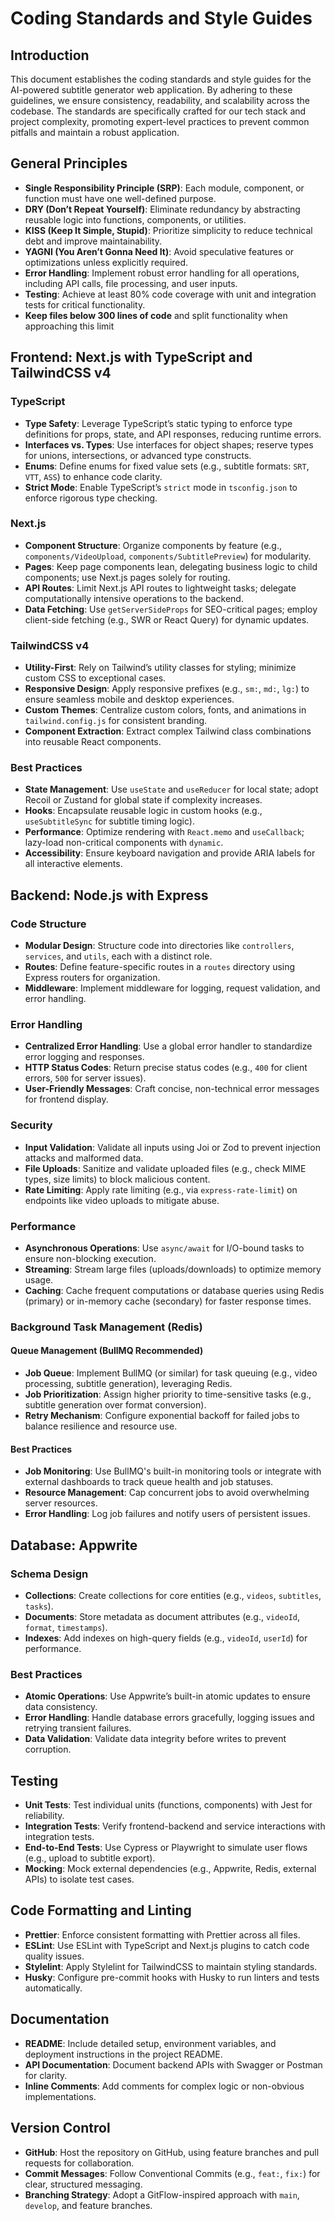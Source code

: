# Coding Standards and Style Guides

## Introduction

This document establishes the coding standards and style guides for the AI-powered subtitle generator web application. By adhering to these guidelines, we ensure consistency, readability, and scalability across the codebase. The standards are specifically crafted for our tech stack and project complexity, promoting expert-level practices to prevent common pitfalls and maintain a robust application.

## General Principles

- **Single Responsibility Principle (SRP)**: Each module, component, or function must have one well-defined purpose.
- **DRY (Don’t Repeat Yourself)**: Eliminate redundancy by abstracting reusable logic into functions, components, or utilities.
- **KISS (Keep It Simple, Stupid)**: Prioritize simplicity to reduce technical debt and improve maintainability.
- **YAGNI (You Aren’t Gonna Need It)**: Avoid speculative features or optimizations unless explicitly required.
- **Error Handling**: Implement robust error handling for all operations, including API calls, file processing, and user inputs.
- **Testing**: Achieve at least 80% code coverage with unit and integration tests for critical functionality.
- **Keep files below 300 lines of code** and split functionality when approaching this limit

## Frontend: Next.js with TypeScript and TailwindCSS v4

### TypeScript

- **Type Safety**: Leverage TypeScript’s static typing to enforce type definitions for props, state, and API responses, reducing runtime errors.
- **Interfaces vs. Types**: Use interfaces for object shapes; reserve types for unions, intersections, or advanced type constructs.
- **Enums**: Define enums for fixed value sets (e.g., subtitle formats: `SRT`, `VTT`, `ASS`) to enhance code clarity.
- **Strict Mode**: Enable TypeScript’s `strict` mode in `tsconfig.json` to enforce rigorous type checking.

### Next.js

- **Component Structure**: Organize components by feature (e.g., `components/VideoUpload`, `components/SubtitlePreview`) for modularity.
- **Pages**: Keep page components lean, delegating business logic to child components; use Next.js pages solely for routing.
- **API Routes**: Limit Next.js API routes to lightweight tasks; delegate computationally intensive operations to the backend.
- **Data Fetching**: Use `getServerSideProps` for SEO-critical pages; employ client-side fetching (e.g., SWR or React Query) for dynamic updates.

### TailwindCSS v4

- **Utility-First**: Rely on Tailwind’s utility classes for styling; minimize custom CSS to exceptional cases.
- **Responsive Design**: Apply responsive prefixes (e.g., `sm:`, `md:`, `lg:`) to ensure seamless mobile and desktop experiences.
- **Custom Themes**: Centralize custom colors, fonts, and animations in `tailwind.config.js` for consistent branding.
- **Component Extraction**: Extract complex Tailwind class combinations into reusable React components.

### Best Practices

- **State Management**: Use `useState` and `useReducer` for local state; adopt Recoil or Zustand for global state if complexity increases.
- **Hooks**: Encapsulate reusable logic in custom hooks (e.g., `useSubtitleSync` for subtitle timing logic).
- **Performance**: Optimize rendering with `React.memo` and `useCallback`; lazy-load non-critical components with `dynamic`.
- **Accessibility**: Ensure keyboard navigation and provide ARIA labels for all interactive elements.

## Backend: Node.js with Express

### Code Structure

- **Modular Design**: Structure code into directories like `controllers`, `services`, and `utils`, each with a distinct role.
- **Routes**: Define feature-specific routes in a `routes` directory using Express routers for organization.
- **Middleware**: Implement middleware for logging, request validation, and error handling.

### Error Handling

- **Centralized Error Handling**: Use a global error handler to standardize error logging and responses.
- **HTTP Status Codes**: Return precise status codes (e.g., `400` for client errors, `500` for server issues).
- **User-Friendly Messages**: Craft concise, non-technical error messages for frontend display.

### Security

- **Input Validation**: Validate all inputs using Joi or Zod to prevent injection attacks and malformed data.
- **File Uploads**: Sanitize and validate uploaded files (e.g., check MIME types, size limits) to block malicious content.
- **Rate Limiting**: Apply rate limiting (e.g., via `express-rate-limit`) on endpoints like video uploads to mitigate abuse.

### Performance

- **Asynchronous Operations**: Use `async/await` for I/O-bound tasks to ensure non-blocking execution.
- **Streaming**: Stream large files (uploads/downloads) to optimize memory usage.
- **Caching**: Cache frequent computations or database queries using Redis (primary) or in-memory cache (secondary) for faster response times.

### Background Task Management (Redis)

#### Queue Management (BullMQ Recommended)

- **Job Queue**: Implement BullMQ (or similar) for task queuing (e.g., video processing, subtitle generation), leveraging Redis.
- **Job Prioritization**: Assign higher priority to time-sensitive tasks (e.g., subtitle generation over format conversion).
- **Retry Mechanism**: Configure exponential backoff for failed jobs to balance resilience and resource use.

#### Best Practices

- **Job Monitoring**: Use BullMQ's built-in monitoring tools or integrate with external dashboards to track queue health and job statuses.
- **Resource Management**: Cap concurrent jobs to avoid overwhelming server resources.
- **Error Handling**: Log job failures and notify users of persistent issues.

## Database: Appwrite

### Schema Design

- **Collections**: Create collections for core entities (e.g., `videos`, `subtitles`, `tasks`).
- **Documents**: Store metadata as document attributes (e.g., `videoId`, `format`, `timestamps`).
- **Indexes**: Add indexes on high-query fields (e.g., `videoId`, `userId`) for performance.

### Best Practices

- **Atomic Operations**: Use Appwrite’s built-in atomic updates to ensure data consistency.
- **Error Handling**: Handle database errors gracefully, logging issues and retrying transient failures.
- **Data Validation**: Validate data integrity before writes to prevent corruption.

## Testing

- **Unit Tests**: Test individual units (functions, components) with Jest for reliability.
- **Integration Tests**: Verify frontend-backend and service interactions with integration tests.
- **End-to-End Tests**: Use Cypress or Playwright to simulate user flows (e.g., upload to subtitle export).
- **Mocking**: Mock external dependencies (e.g., Appwrite, Redis, external APIs) to isolate test cases.

## Code Formatting and Linting

- **Prettier**: Enforce consistent formatting with Prettier across all files.
- **ESLint**: Use ESLint with TypeScript and Next.js plugins to catch code quality issues.
- **Stylelint**: Apply Stylelint for TailwindCSS to maintain styling standards.
- **Husky**: Configure pre-commit hooks with Husky to run linters and tests automatically.

## Documentation

- **README**: Include detailed setup, environment variables, and deployment instructions in the project README.
- **API Documentation**: Document backend APIs with Swagger or Postman for clarity.
- **Inline Comments**: Add comments for complex logic or non-obvious implementations.

## Version Control

- **GitHub**: Host the repository on GitHub, using feature branches and pull requests for collaboration.
- **Commit Messages**: Follow Conventional Commits (e.g., `feat:`, `fix:`) for clear, structured messaging.
- **Branching Strategy**: Adopt a GitFlow-inspired approach with `main`, `develop`, and feature branches.
